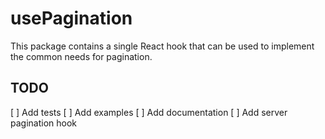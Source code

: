 # usePagination

This package contains a single React hook that can be used to implement the common needs for pagination.

## TODO

[ ] Add tests
[ ] Add examples
[ ] Add documentation
[ ] Add server pagination hook
